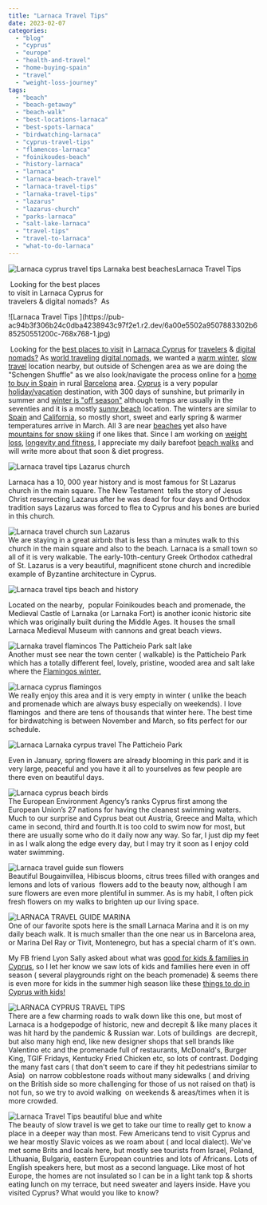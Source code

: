 ```yaml
---
title: "Larnaca Travel Tips"
date: 2023-02-07
categories: 
  - "blog"
  - "cyprus"
  - "europe"
  - "health-and-travel"
  - "home-buying-spain"
  - "travel"
  - "weight-loss-journey"
tags: 
  - "beach"
  - "beach-getaway"
  - "beach-walk"
  - "best-locations-larnaca"
  - "best-spots-larnaca"
  - "birdwatching-larnaca"
  - "cyprus-travel-tips"
  - "flamencos-larnaca"
  - "foinikoudes-beach"
  - "history-larnaca"
  - "larnaca"
  - "larnaca-beach-travel"
  - "larnaca-travel-tips"
  - "larnaka-travel-tips"
  - "lazarus"
  - "lazarus-church"
  - "parks-larnaca"
  - "salt-lake-larnaca"
  - "travel-tips"
  - "travel-to-larnaca"
  - "what-to-do-larnaca"
---
```


[](https://pub-ac94b3f306b24c0dba4238943c97f2e1.r2.dev/6a00e5502a9507883302b68524377a200b-2048x1552-1.jpg)![Larnaca cyprus travel tips Larnaka best beaches ](https://pub-ac94b3f306b24c0dba4238943c97f2e1.r2.dev/6a00e5502a9507883302b7516fa8d9200b-2048x1392-1.jpg)[](https://pub-ac94b3f306b24c0dba4238943c97f2e1.r2.dev/6a00e5502a9507883302b68524377a200b-2048x1552-1.jpg)Larnaca Travel Tips

 Looking for the best places  
to visit in Larnaca Cyprus for  
travelers & digital nomads?  As 

<!--more--> ![Larnaca Travel Tips ](https://pub-ac94b3f306b24c0dba4238943c97f2e1.r2.dev/6a00e5502a9507883302b685250551200c-768x768-1.jpg)  
 Looking for the [best places to visit](https://pub-ac94b3f306b24c0dba4238943c97f2e1.r2.dev/2013/09/best-places-to-visit-in-europe.html) in [Larnaca Cyprus](https://www.instagram.com/p/CnkMjRYMSU7/) for [travelers](https://pub-ac94b3f306b24c0dba4238943c97f2e1.r2.dev/2022/03/retirement-traveling-around-the-world.html) & [digital nomads?](https://pub-ac94b3f306b24c0dba4238943c97f2e1.r2.dev/2022/11/best-warm-winter-digital-nomad-destinations-.html#more) As [world traveling](https://pub-ac94b3f306b24c0dba4238943c97f2e1.r2.dev/2009/04/how-to-travel-the-world-as-a-digital-nomad-family.html) [digital nomads](https://pub-ac94b3f306b24c0dba4238943c97f2e1.r2.dev/2022/08/-europes-cheapest-digital-nomad-haven-bansko.html), we wanted a [warm winter](https://pub-ac94b3f306b24c0dba4238943c97f2e1.r2.dev/2016/03/warm-winter-getaway-to-arizona.html), [slow travel](https://pub-ac94b3f306b24c0dba4238943c97f2e1.r2.dev/2011/11/slow-travel.html) location nearby, but outside of Schengen area as we are doing the "Schengen Shuffle" as we also look/navigate the process online for a [home to buy in Spain](https://pub-ac94b3f306b24c0dba4238943c97f2e1.r2.dev/2022/07/americans-house-hunting-in-spain-home-buying-abroad-.html) in rural [Barcelona](https://pub-ac94b3f306b24c0dba4238943c97f2e1.r2.dev/2022/04/21-of-the-best-things-to-do-in-barcelona-in-2022.html) area. [Cyprus](https://www.instagram.com/p/Cn4hcEUMaY5/) is a very popular [holiday/vacation](https://pub-ac94b3f306b24c0dba4238943c97f2e1.r2.dev/2013/08/secrets-for-a-permanent-vacation-travel-tips.html) destination, with 300 days of sunshine, but primarily in summer and [winter is "off season"](https://www.instagram.com/p/CoU57ukst_1/) although temps are usually in the seventies and it is a mostly [sunny beach](https://www.instagram.com/p/CoFYhmXsgXw/) location. The winters are similar to [Spain](https://pub-ac94b3f306b24c0dba4238943c97f2e1.r2.dev/2010/06/family-travel-tips-in-spains-costa-del-sol-countryside-adventures-mediterranean-beaches-photography-.html) and [California](https://pub-ac94b3f306b24c0dba4238943c97f2e1.r2.dev/2014/01/california-winter-beach-escape-.html), so mostly short, sweet and early spring & warmer temperatures arrive in March. All 3 are near [beaches](https://pub-ac94b3f306b24c0dba4238943c97f2e1.r2.dev/2018/12/best-beach-in-los-angeles-el-matador-in-malibu-.html) yet also have [mountains for snow skiing](https://pub-ac94b3f306b24c0dba4238943c97f2e1.r2.dev/2016/07/driving-to-mammoth-from-los-angeles-plus-photo-essay.html) if one likes that. Since I am working on [weight loss](https://pub-ac94b3f306b24c0dba4238943c97f2e1.r2.dev/2022/03/i-lost-100lbs-best-weight-loss-tips-.html), [longevity and fitness](https://pub-ac94b3f306b24c0dba4238943c97f2e1.r2.dev/2011/09/travel-health-secrets-for-long-term-digital-nomads.html), I appreciate my daily barefoot [beach walks](https://pub-ac94b3f306b24c0dba4238943c97f2e1.r2.dev/2022/04/morning-walks-beautiful-flower-photos.html) and will write more about that soon & diet progress.   
  
![Larnaca travel tips Lazarus church ](https://pub-ac94b3f306b24c0dba4238943c97f2e1.r2.dev/6a00e5502a9507883302b6852434d5200b-768x789-1.jpg)  
  
Larnaca has a 10, 000 year history and is most famous for St Lazarus church in the main square. The New Testament  tells the story of Jesus Christ resurrecting Lazarus after he was dead for four days and Orthodox tradition says Lazarus was forced to flea to Cyprus and his bones are buried in this church.   
  
![Larnaca travel  church sun Lazarus ](https://pub-ac94b3f306b24c0dba4238943c97f2e1.r2.dev/6a00e5502a9507883302b685250779200c-1536x1536-1.jpg)  
We are staying in a great airbnb that is less than a minutes walk to this church in the main square and also to the beach. Larnaca is a small town so all of it is very walkable. The early-10th-century Greek Orthodox cathedral of St. Lazarus is a very beautiful, magnificent stone church and incredible example of Byzantine architecture in Cyprus.

![Larnaca travel tips beach and history ](https://pub-ac94b3f306b24c0dba4238943c97f2e1.r2.dev/6a00e5502a9507883302b685243511200b-150x150-1.jpg)

Located on the nearby,  popular Foinikoudes beach and promenade, the Medieval Castle of Larnaka (or Larnaka Fort) is another iconic historic site which was originally built during the Middle Ages. It houses the small Larnaca Medieval Museum with cannons and great beach views.  
  
![Larnaka travel flamincos The Patticheio Park salt lake ](https://pub-ac94b3f306b24c0dba4238943c97f2e1.r2.dev/6a00e5502a9507883302b68524377a200b-2048x1552-1.jpg)  
Another must see near the town center ( walkable) is the Patticheio Park which has a totally different feel, lovely, pristine, wooded area and salt lake where the [Flamingos winter.](https://www.instagram.com/p/Cn7Mr_1sIpF/)   
  
![Larnaca cyprus flamingos ](https://pub-ac94b3f306b24c0dba4238943c97f2e1.r2.dev/6a00e5502a9507883302b68525a8a0200d-150x150-1.jpg)  
We really enjoy this area and it is very empty in winter ( unlike the beach and promenade which are always busy especially on weekends). I love flamingos  and there are tens of thousands that winter here. The best time for birdwatching is between November and March, so fits perfect for our schedule.   
  
![Larnaca Larnaka cyrpus travel  The Patticheio Park ](https://pub-ac94b3f306b24c0dba4238943c97f2e1.r2.dev/6a00e5502a9507883302b68525085e200c-150x150-1.jpg)  
  
Even in January, spring flowers are already blooming in this park and it is very large, peaceful and you have it all to yourselves as few people are there even on beautiful days.   
  
![Larnaca cyprus beach birds ](https://pub-ac94b3f306b24c0dba4238943c97f2e1.r2.dev/6a00e5502a9507883302b68525a913200d-2048x1641-1.jpg)  
The European Environment Agency’s ranks Cyprus first among the European Union’s 27 nations for having the cleanest swimming waters. Much to our surprise and Cyprus beat out Austria, Greece and Malta, which came in second, third and fourth.It is too cold to swim now for most, but there are usually some who do it daily now any way. So far, I just dip my feet in as I walk along the edge every day, but I may try it soon as I enjoy cold water swimming.   
  
![Larnaca travel guide sun flowers ](https://pub-ac94b3f306b24c0dba4238943c97f2e1.r2.dev/6a00e5502a9507883302b68525a93d200d-768x857-1.jpg)  
Beautiful Bougainvillea, Hibiscus blooms, citrus trees filled with oranges and lemons and lots of various  flowers add to the beauty now, although I am sure flowers are even more plentiful in summer. As is my habit, I often pick fresh flowers on my walks to brighten up our living space. 

![LARNACA TRAVEL GUIDE MARINA ](https://pub-ac94b3f306b24c0dba4238943c97f2e1.r2.dev/6a00e5502a9507883302b6852508fe200c-300x225-1.jpg)  
One of our favorite spots here is the small Larnaca Marina and it is on my daily beach walk. It is much smaller than the one near us in Barcelona area, or Marina Del Ray or Tivit, Montenegro, but has a special charm of it's own.   
  
My FB friend Lyon Sally asked about what was [good for kids & families in Cyprus](https://www.thevivalavita.com/cyprus-with-kids-what-to-do/?fbclid=IwAR3sVbvvRwXkQESOZa3LFlpp5PmyRmDICoqXNw0IqHi_EtVnFJnutwV76fY), so I let her know we saw lots of kids and families here even in off season ( several playgrounds right on the beach promenade) & seems there is even more for kids in the summer high season like these [things to do in Cyprus with kids!](https://www.babybreaks.com/indoor/things-to-do-in-cyprus-with-kids/?fbclid=IwAR26rBo_Z6FZirwtOaZW6CIxNMRn5l-ehWlUL6qefABpfI1ZUEN0UMLfj3E)  
  
![LARNACA CYPRUS TRAVEL TIPS ](https://pub-ac94b3f306b24c0dba4238943c97f2e1.r2.dev/6a00e5502a9507883302b68525a97a200d-1819x2048-1.jpg)  
There are a few charming roads to walk down like this one, but most of Larnaca is a hodgepodge of historic, new and decrepit & like many places it was hit hard by the pandemic & Russian war. Lots of buildings  are decrepit, but also many high end, like new designer shops that sell brands like Valentino etc and the promenade full of restaurants, McDonald's, Burger King, TGIF Fridays, Kentucky Fried Chicken etc, so lots of contrast. Dodging the many fast cars ( that don't seem to care if they hit pedestrians similar to Asia)  on narrow cobblestone roads without many sidewalks ( and driving on the British side so more challenging for those of us not raised on that) is not fun, so we try to avoid walking  on weekends & areas/times when it is more crowded.   
  
![Larnaca Travel Tips  beautiful blue and white ](https://pub-ac94b3f306b24c0dba4238943c97f2e1.r2.dev/6a00e5502a9507883302b68525100c200b-scaled-1.jpg)  
The beauty of slow travel is we get to take our time to really get to know a place in a deeper way than most. Few Americans tend to visit Cyprus and we hear mostly Slavic voices as we roam about ( and local dialect). We've met some Brits and locals here, but mostly see tourists from Israel, Poland, Lithuania, Bulgaria, eastern European countries and lots of Africans. Lots of English speakers here, but most as a second language. Like most of hot Europe, the homes are not insulated so I can be in a light tank top & shorts eating lunch on my terrace, but need sweater and layers inside. Have you visited Cyprus? What would you like to know?

